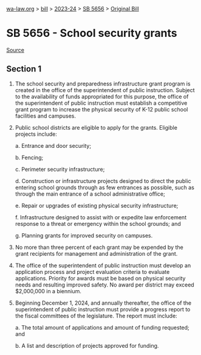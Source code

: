 [wa-law.org](/) > [bill](/bill/) > [2023-24](/bill/2023-24/) > [SB 5656](/bill/2023-24/sb/5656/) > [Original Bill](/bill/2023-24/sb/5656/1/)

# SB 5656 - School security grants

[Source](http://lawfilesext.leg.wa.gov/biennium/2023-24/Pdf/Bills/Senate%20Bills/5656.pdf)

## Section 1
1. The school security and preparedness infrastructure grant program is created in the office of the superintendent of public instruction. Subject to the availability of funds appropriated for this purpose, the office of the superintendent of public instruction must establish a competitive grant program to increase the physical security of K-12 public school facilities and campuses.

2. Public school districts are eligible to apply for the grants. Eligible projects include:

    a. Entrance and door security;

    b. Fencing;

    c. Perimeter security infrastructure;

    d. Construction or infrastructure projects designed to direct the public entering school grounds through as few entrances as possible, such as through the main entrance of a school administrative office;

    e. Repair or upgrades of existing physical security infrastructure;

    f. Infrastructure designed to assist with or expedite law enforcement response to a threat or emergency within the school grounds; and

    g. Planning grants for improved security on campuses.

3. No more than three percent of each grant may be expended by the grant recipients for management and administration of the grant.

4. The office of the superintendent of public instruction must develop an application process and project evaluation criteria to evaluate applications. Priority for awards must be based on physical security needs and resulting improved safety. No award per district may exceed $2,000,000 in a biennium.

5. Beginning December 1, 2024, and annually thereafter, the office of the superintendent of public instruction must provide a progress report to the fiscal committees of the legislature. The report must include:

    a. The total amount of applications and amount of funding requested; and

    b. A list and description of projects approved for funding.
